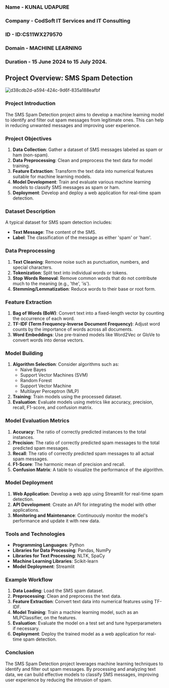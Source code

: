 ### Name - KUNAL UDAPURE
### Company - CodSoft IT Services and IT Consulting
### ID - ID:CS11WX279570
### Domain - MACHINE LEARNING
### Duration - 15 June 2024 to 15 July 2024.


## Project Overview: SMS Spam Detection
![d38cdb2d-a594-424c-9d6f-835a188eafbf](https://github.com/user-attachments/assets/a82eeec4-2a5e-4bfe-9727-8b9216c14e03)


### Project Introduction
The SMS Spam Detection project aims to develop a machine learning model to identify and filter out spam messages from legitimate ones. This can help in reducing unwanted messages and improving user experience. 

### Project Objectives
1. **Data Collection**: Gather a dataset of SMS messages labeled as spam or ham (non-spam).
2. **Data Preprocessing**: Clean and preprocess the text data for model training.
3. **Feature Extraction**: Transform the text data into numerical features suitable for machine learning models.
4. **Model Development**: Train and evaluate various machine learning models to classify SMS messages as spam or ham.
5. **Deployment**: Develop and deploy a web application for real-time spam detection.

### Dataset Description
A typical dataset for SMS spam detection includes:
- **Text Message**: The content of the SMS.
- **Label**: The classification of the message as either 'spam' or 'ham'.

### Data Preprocessing
1. **Text Cleaning**: Remove noise such as punctuation, numbers, and special characters.
2. **Tokenization**: Split text into individual words or tokens.
3. **Stop Words Removal**: Remove common words that do not contribute much to the meaning (e.g., 'the', 'is').
4. **Stemming/Lemmatization**: Reduce words to their base or root form.

### Feature Extraction
1. **Bag of Words (BoW)**: Convert text into a fixed-length vector by counting the occurrence of each word.
2. **TF-IDF (Term Frequency-Inverse Document Frequency)**: Adjust word counts by the importance of words across all documents.
3. **Word Embeddings**: Use pre-trained models like Word2Vec or GloVe to convert words into dense vectors.

### Model Building
1. **Algorithm Selection**: Consider algorithms such as:
   - Naive Bayes
   - Support Vector Machines (SVM)
   - Random Forest
   - Support Vector Machine
   - Multilayer Perceptron (MLP)
2. **Training**: Train models using the processed dataset.
3. **Evaluation**: Evaluate models using metrics like accuracy, precision, recall, F1-score, and confusion matrix.

### Model Evaluation Metrics
1. **Accuracy**: The ratio of correctly predicted instances to the total instances.
2. **Precision**: The ratio of correctly predicted spam messages to the total predicted spam messages.
3. **Recall**: The ratio of correctly predicted spam messages to all actual spam messages.
4. **F1-Score**: The harmonic mean of precision and recall.
5. **Confusion Matrix**: A table to visualize the performance of the algorithm.

### Model Deployment
1. **Web Application**: Develop a web app using Streamlit for real-time spam detection.
2. **API Development**: Create an API for integrating the model with other applications.
3. **Monitoring and Maintenance**: Continuously monitor the model's performance and update it with new data.

### Tools and Technologies
- **Programming Languages**: Python
- **Libraries for Data Processing**: Pandas, NumPy
- **Libraries for Text Processing**: NLTK, SpaCy
- **Machine Learning Libraries**: Scikit-learn
- **Model Deployment**: Streamlit

### Example Workflow
1. **Data Loading**: Load the SMS spam dataset.
2. **Preprocessing**: Clean and preprocess the text data.
3. **Feature Extraction**: Convert text data into numerical features using TF-IDF.
4. **Model Training**: Train a machine learning model, such as an MLPClassifier, on the features.
5. **Evaluation**: Evaluate the model on a test set and tune hyperparameters if necessary.
6. **Deployment**: Deploy the trained model as a web application for real-time spam detection.

### Conclusion
The SMS Spam Detection project leverages machine learning techniques to identify and filter out spam messages. By processing and analyzing text data, we can build effective models to classify SMS messages, improving user experience by reducing the intrusion of spam.
